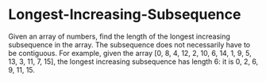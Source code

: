 # Longest-Increasing-Subsequence
Given an array of numbers, find the length of the longest increasing subsequence in the array. The subsequence does not necessarily have to be contiguous.  For example, given the array [0, 8, 4, 12, 2, 10, 6, 14, 1, 9, 5, 13, 3, 11, 7, 15], the longest increasing subsequence has length 6: it is 0, 2, 6, 9, 11, 15.
